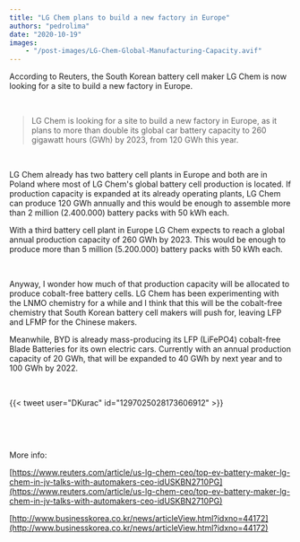 ```yaml
---
title: "LG Chem plans to build a new factory in Europe"
authors: "pedrolima"
date: "2020-10-19"
images: 
    - "/post-images/LG-Chem-Global-Manufacturing-Capacity.avif"
---
```


According to Reuters, the South Korean battery cell maker LG Chem is now looking for a site to build a new factory in Europe.

 

> LG Chem is looking for a site to build a new factory in Europe, as it plans to more than double its global car battery capacity to 260 gigawatt hours (GWh) by 2023, from 120 GWh this year.

 

LG Chem already has two battery cell plants in Europe and both are in Poland where most of LG Chem's global battery cell production is located. If production capacity is expanded at its already operating plants, LG Chem can produce 120 GWh annually and this would be enough to assemble more than 2 million (2.400.000) battery packs with 50 kWh each.

With a third battery cell plant in Europe LG Chem expects to reach a global annual production capacity of 260 GWh by 2023. This would be enough to produce more than 5 million (5.200.000) battery packs with 50 kWh each.

 

Anyway, I wonder how much of that production capacity will be allocated to produce cobalt-free battery cells. LG Chem has been experimenting with the LNMO chemistry for a while and I think that this will be the cobalt-free chemistry that South Korean battery cell makers will push for, leaving LFP and LFMP for the Chinese makers.

Meanwhile, BYD is already mass-producing its LFP (LiFePO4) cobalt-free Blade Batteries for its own electric cars. Currently with an annual production capacity of 20 GWh, that will be expanded to 40 GWh by next year and to 100 GWh by 2022.

 

{{< tweet user="DKurac" id="1297025028173606912" >}}

 

 

More info:

[https://www.reuters.com/article/us-lg-chem-ceo/top-ev-battery-maker-lg-chem-in-jv-talks-with-automakers-ceo-idUSKBN2710PG](https://www.reuters.com/article/us-lg-chem-ceo/top-ev-battery-maker-lg-chem-in-jv-talks-with-automakers-ceo-idUSKBN2710PG)

[http://www.businesskorea.co.kr/news/articleView.html?idxno=44172](http://www.businesskorea.co.kr/news/articleView.html?idxno=44172)
